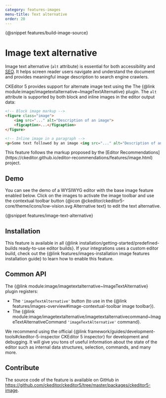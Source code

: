 ```yaml
---
category: features-images
menu-title: Text alternative
order: 20
---
```

{@snippet features/build-image-source}

# Image text alternative

Image text alternative (`alt` attribute) is essential for both accessibility and [<abbr title="Search Engine Optimization">SEO</abbr>](https://en.wikipedia.org/wiki/Search_engine_optimization). It helps screen reader users navigate and understand the document and provides meaningful image description to search engine crawlers.

CKEditor 5 provides support for alternate image text using the The {@link module:image/imagetextalternative~ImageTextAlternative} plugin. The `alt` attribute is supported by both block and inline images in the editor output data:

```html
<!-- Block image markup -->
<figure class="image">
	<img src="..." alt="Description of an image">
	<figcaption>...</figcaption>
</figure>

<!-- Inline image in a paragraph -->
<p>Some text followed by an image <img src="..." alt="Description of an image">.</p>
```

<info-box hint>
	This feature follows the markup proposed by the [Editor Recommendations](https://ckeditor.github.io/editor-recommendations/features/image.html) project.
</info-box>

## Demo

You can see the demo of a WYSIWYG editor with the base image feature enabled below. Click on the images to activate the image toolbar and use the contextual toolbar button {@icon @ckeditor/ckeditor5-core/theme/icons/low-vision.svg Alternative text} to edit the text alternative.

{@snippet features/image-text-alternative}

## Installation

This feature is available in all {@link installation/getting-started/predefined-builds ready-to-use editor builds}. If your integrations uses a custom editor build, check out the {@link features/images-installation image features installation guide} to learn how to enable this feature.

## Common API

The {@link module:image/imagetextalternative~ImageTextAlternative} plugin registers:

* The `'imageTextAlternative'` button (to use in the {@link features/images-overview#image-contextual-toolbar image toolbar}).
* The {@link module:image/imagetextalternative/imagetextalternativecommand~ImageTextAlternativeCommand `'imageTextAlternative'` command}.

<info-box>
	We recommend using the official {@link framework/guides/development-tools#ckeditor-5-inspector CKEditor 5 inspector} for development and debugging. It will give you tons of useful information about the state of the editor such as internal data structures, selection, commands, and many more.
</info-box>

## Contribute

The source code of the feature is available on GitHub in https://github.com/ckeditor/ckeditor5/tree/master/packages/ckeditor5-image.
